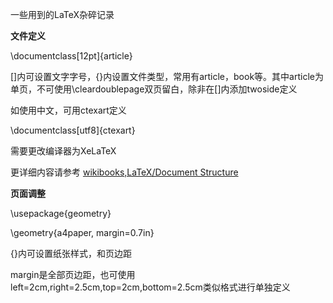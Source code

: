 一些用到的LaTeX杂碎记录



**文件定义**

\documentclass[12pt]{article}

[]内可设置文字字号，{}内设置文件类型，常用有article，book等。其中article为单页，不可使用\cleardoublepage双页留白，除非在[]内添加twoside定义


如使用中文，可用ctexart定义

\documentclass[utf8]{ctexart}

需要更改编译器为XeLaTeX


更详细内容请参考 [wikibooks,LaTeX/Document Structure](https://en.wikibooks.org/wiki/LaTeX/Document_Structure)



**页面调整**

\usepackage{geometry}

\geometry{a4paper, margin=0.7in}

{}内可设置纸张样式，和页边距

margin是全部页边距，也可使用left=2cm,right=2.5cm,top=2cm,bottom=2.5cm类似格式进行单独定义
